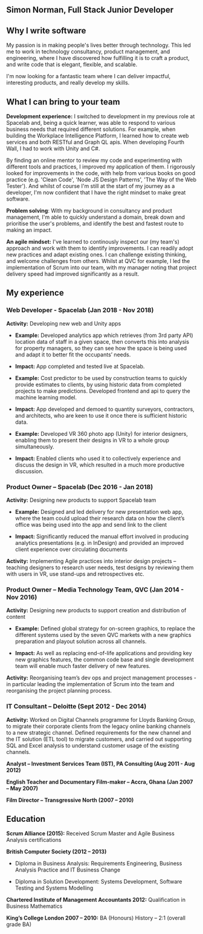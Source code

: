 ## Simon Norman, Full Stack Junior Developer


##  Why I write software


My passion is in making people's lives better through technology. This led me to work in technology consultancy, product management, and engineering, where I have discovered how fulfilling it is to craft a product, and write code that is elegant, flexible, and scalable. 

I'm now looking for a fantastic team where I can deliver impactful, interesting products, and really develop my skills. 



## What I can bring to your team

**Development experience:** I switched to development in my previous role at Spacelab and, being a quick learner, was able to respond to various business needs that required different solutions. For example, when building the Workplace Intelligence Platform, I learned how to create web services and both RESTful and Graph QL apis. When developing Fourth Wall, I had to work with Unity and C#.

By finding an online mentor to review my code and experimenting with different tools and practices, I improved my application of them. I rigorously looked for improvements in the code, with help from various books on good practice (e.g. 'Clean Code', 'Node JS Design Patterns', 'The Way of the Web Tester'). And whilst of course I'm still at the start of my journey as a developer, I'm now confident that I have the right mindset to make great software. 

**Problem solving**: With my background in consultancy and product management, I'm able to quickly understand a domain, break down and prioritise the user's problems, and identify the best and fastest route to making an impact. 

**An agile mindset:** I've learned to continously inspect our (my team's) approach and work with them to identify improvements. I can readily adopt new practices and adapt existing ones. I can challenge existing thinking, and welcome challenges from others. Whilst at QVC for example, I led the implementation of Scrum into our team, with my manager noting that project delivery speed had improved significantly as a result.  



## My experience


### Web Developer - Spacelab (Jan 2018 - Nov 2018)

**Activity:** Developing new web and Unity apps

- **Example:** Developed analytics app which retrieves (from 3rd party API) location data of staff in a given space, then converts this into analysis for property managers, so they can see how the space is being used and adapt it to better fit the occupants’ needs.

- **Impact:** App completed and tested live at Spacelab.

- **Example:** Cost predictor to be used by construction teams to quickly provide estimates to clients, by using historic data from completed projects to make predictions. Developed frontend and api to query the machine learning model.

- **Impact:** App developed and demoed to quantity surveyors, contractors, and architects, who are keen to use it once there is sufficient historic data.

-	**Example:** Developed VR 360 photo app (Unity) for interior designers, enabling them to present their designs in VR to a whole group simultaneously. 

-	**Impact:** Enabled clients who used it to collectively experience and discuss the design in VR, which resulted in a much more productive discussion.


### Product Owner – Spacelab (Dec 2016 - Jan 2018)

**Activity:** Designing new products to support Spacelab team

-	**Example:** Designed and led delivery for new presentation web app, where the team could upload their research data on how the client’s office was being used into the app and send link to the client

-	**Impact:** Significantly reduced the manual effort involved in producing analytics presentations (e.g. in InDesign) and provided an improved client experience over circulating documents

**Activity:** Implementing Agile practices into interior design projects – teaching designers to research user needs, test designs by reviewing them with users in VR, use stand-ups and retrospectives etc.


### Product Owner – Media Technology Team, QVC (Jan 2014 - Nov 2016)

**Activity:** Designing new products to support creation and distribution of content

-	**Example:** Defined global strategy for on-screen graphics, to replace the different systems used by the seven QVC markets with a new graphics preparation and playout solution across all channels. 

-	**Impact:** As well as replacing end-of-life applications and providing key new graphics features, the common code base and single development team will enable much faster delivery of new features.

**Activity:** Reorganising team’s dev ops and project management processes - in particular leading the implementation of Scrum into the team and reorganising the project planning process.


### IT Consultant – Deloitte (Sept 2012 - Dec 2014)

**Activity:** Worked on Digital Channels programme for Lloyds Banking Group, to migrate their corporate clients from the legacy online banking channels to a new strategic channel. Defined requirements for the new channel and the IT solution (ETL tool) to migrate customers, and carried out supporting SQL and Excel analysis to understand customer usage of the existing channels.


**Analyst – Investment Services Team (IST), PA Consulting (Aug 2011 - Aug 2012)**

**English Teacher and Documentary Film-maker – Accra, Ghana	(Jan 2007 – May 2007)**

**Film Director – Transgressive North	(2007 – 2010)**


## Education

**Scrum Alliance (2015):** Received Scrum Master and Agile Business Analysis certifications

**British Computer Society	(2012 – 2013)**

 - Diploma in Business Analysis: Requirements Engineering, Business Analysis Practice and IT Business Change
 
 - Diploma in Solution Development: Systems Development, Software Testing and Systems Modelling
 
**Chartered Institute of Management Accountants	2012:** Qualification in Business Mathematics

**King’s College London	2007 – 2010:** BA (Honours) History – 2:1 (overall grade BA)
